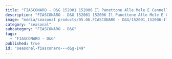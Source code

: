 ```yaml
---
title: "FIASCONARO - D&G 152001 152006 Il Panettone Alle Mele E Cannella (1)"
description: "FIASCONARO - D&G 152001 152006 Il Panettone Alle Mele E Cannella (1)"
image: "media/seasonal products/05.06.FIASCONARO - D&G/152001_152006-Il-panettone-alle-mele-e-cannella (1).jpg"
category: "seasonal"
subcategory: "FIASCONARO - D&G"
tags:
  - "FIASCONARO - D&G"
published: true
id: "seasonal-fiasconaro---d&g-149"
---
```

